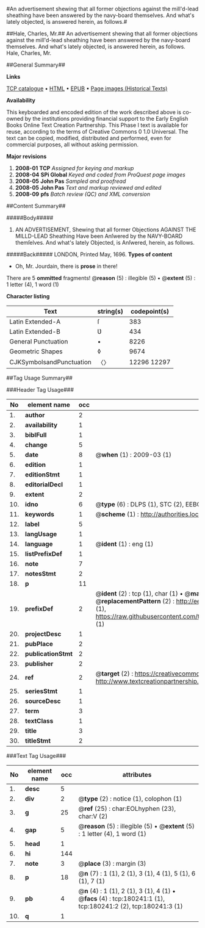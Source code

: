#An advertisement shewing that all former objections against the mill'd-lead sheathing have been answered by the navy-board themselves. And what's lately objected, is answered herein, as follows.#

##Hale, Charles, Mr.##
An advertisement shewing that all former objections against the mill'd-lead sheathing have been answered by the navy-board themselves. And what's lately objected, is answered herein, as follows.
Hale, Charles, Mr.

##General Summary##

**Links**

[TCP catalogue](http://www.ota.ox.ac.uk/tcp/)  • 
[HTML](http://tei.it.ox.ac.uk/tcp/Texts-HTML/free/B03/B03664.html)  • 
[EPUB](http://tei.it.ox.ac.uk/tcp/Texts-EPUB/free/B03/B03664.epub) • 
[Page images (Historical Texts)](https://data.historicaltexts.jisc.ac.uk/view?pubId=eebo-53981659e&pageId=eebo-53981659e-180241-1)

**Availability**

This keyboarded and encoded edition of the
	       work described above is co-owned by the institutions
	       providing financial support to the Early English Books
	       Online Text Creation Partnership. This Phase I text is
	       available for reuse, according to the terms of Creative
	       Commons 0 1.0 Universal. The text can be copied,
	       modified, distributed and performed, even for
	       commercial purposes, all without asking permission.

**Major revisions**

1. __2008-01__ __TCP__ *Assigned for keying and markup*
1. __2008-04__ __SPi Global__ *Keyed and coded from ProQuest page images*
1. __2008-05__ __John Pas__ *Sampled and proofread*
1. __2008-05__ __John Pas__ *Text and markup reviewed and edited*
1. __2008-09__ __pfs__ *Batch review (QC) and XML conversion*

##Content Summary##

#####Body#####

1. AN ADVERTISEMENT, Shewing that all former Objections AGAINST THE MILLD-LEAD Sheathing Have been Anſwered by the NAVY-BOARD themſelves. And what's lately Objected, is Anſwered, herein, as follows.

#####Back#####
LONDON, Printed May, 1696.
**Types of content**

  * Oh, Mr. Jourdain, there is **prose** in there!

There are 5 **ommitted** fragments! 
 @__reason__ (5) : illegible (5)  •  @__extent__ (5) : 1 letter (4), 1 word (1)

**Character listing**


|Text|string(s)|codepoint(s)|
|---|---|---|
|Latin Extended-A|ſ|383|
|Latin Extended-B|Ʋ|434|
|General Punctuation|•|8226|
|Geometric Shapes|◊|9674|
|CJKSymbolsandPunctuation|〈〉|12296 12297|

##Tag Usage Summary##

###Header Tag Usage###

|No|element name|occ|attributes|
|---|---|---|---|
|1.|__author__|2||
|2.|__availability__|1||
|3.|__biblFull__|1||
|4.|__change__|5||
|5.|__date__|8| @__when__ (1) : 2009-03 (1)|
|6.|__edition__|1||
|7.|__editionStmt__|1||
|8.|__editorialDecl__|1||
|9.|__extent__|2||
|10.|__idno__|6| @__type__ (6) : DLPS (1), STC (2), EEBO-CITATION (1), OCLC (1), VID (1)|
|11.|__keywords__|1| @__scheme__ (1) : http://authorities.loc.gov/ (1)|
|12.|__label__|5||
|13.|__langUsage__|1||
|14.|__language__|1| @__ident__ (1) : eng (1)|
|15.|__listPrefixDef__|1||
|16.|__note__|7||
|17.|__notesStmt__|2||
|18.|__p__|11||
|19.|__prefixDef__|2| @__ident__ (2) : tcp (1), char (1)  •  @__matchPattern__ (2) : ([0-9\-]+):([0-9IVX]+) (1), (.+) (1)  •  @__replacementPattern__ (2) : http://eebo.chadwyck.com/downloadtiff?vid=$1&page=$2 (1), https://raw.githubusercontent.com/textcreationpartnership/Texts/master/tcpchars.xml#$1 (1)|
|20.|__projectDesc__|1||
|21.|__pubPlace__|2||
|22.|__publicationStmt__|2||
|23.|__publisher__|2||
|24.|__ref__|2| @__target__ (2) : https://creativecommons.org/publicdomain/zero/1.0/ (1), http://www.textcreationpartnership.org/docs/. (1)|
|25.|__seriesStmt__|1||
|26.|__sourceDesc__|1||
|27.|__term__|3||
|28.|__textClass__|1||
|29.|__title__|3||
|30.|__titleStmt__|2||


###Text Tag Usage###

|No|element name|occ|attributes|
|---|---|---|---|
|1.|__desc__|5||
|2.|__div__|2| @__type__ (2) : notice (1), colophon (1)|
|3.|__g__|25| @__ref__ (25) : char:EOLhyphen (23), char:V (2)|
|4.|__gap__|5| @__reason__ (5) : illegible (5)  •  @__extent__ (5) : 1 letter (4), 1 word (1)|
|5.|__head__|1||
|6.|__hi__|144||
|7.|__note__|3| @__place__ (3) : margin (3)|
|8.|__p__|18| @__n__ (7) : 1 (1), 2 (1), 3 (1), 4 (1), 5 (1), 6 (1), 7 (1)|
|9.|__pb__|4| @__n__ (4) : 1 (1), 2 (1), 3 (1), 4 (1)  •  @__facs__ (4) : tcp:180241:1 (1), tcp:180241:2 (2), tcp:180241:3 (1)|
|10.|__q__|1||
